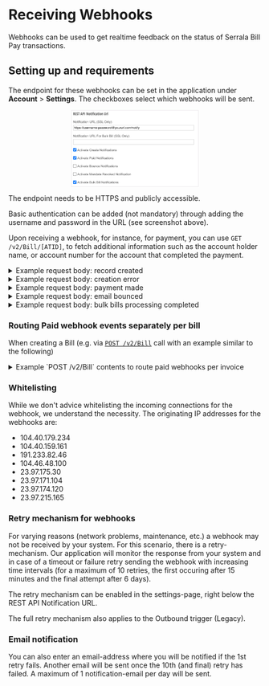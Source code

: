 # Receiving Webhooks
Webhooks can be used to get realtime feedback on the status of Serrala Bill Pay transactions.

## Setting up and requirements
The endpoint for these webhooks can be set in the application under **Account** > **Settings**.
The checkboxes select which webhooks will be sent.


<img style='width:50%;display:block;border:1px solid #eeebee;margin-left:auto;margin-right:auto;' src='documents/images/webhookSettings.png'/>

The endpoint needs to be HTTPS and publicly accessible.

Basic authentication can be added (not mandatory) through adding the username and password in the URL (see screenshot above).

Upon receiving a webhook, for instance, for payment, you can use `GET /v2/Bill/[ATID]`, to fetch additional information such as the account holder name, or account number for the account that completed the payment.

<details>
<summary>Example request body: record created</summary>

Sent after posting a new bill through REST API. Only sent for bills (both sync and async).
```json
{
  "ATID": "120b6125-fdfa-4124-a08c-dbf63f38e162",
  "ERROR": null,
  "PaymentReference": "123456",
  "SRRID": "r180205114728321",
  "STATUS": "CreationSucceeded"
}
```
</details>
<details>
<summary>Example request body: creation error</summary>

Sent after posting a new bill that could not be created through REST API.
```json
{
  "ATID": "120b6125-fdfa-4124-a08c-dbf63f38e162",
  "ERROR":  {
    "Message": "APP0224 - Expiry date must be in the future."
  },
  "PaymentReference": "123456",
  "SRRID": "r180205114728321",
  "STATUS": "CreationFailed"
}
```
</details>
<details>
<summary>Example request body: payment made</summary>

Sent after a customer has finished payment on a bill or mandate.
```json
{
  "ATID": "120b6125-fdfa-4124-a08c-dbf63f38e162",
  "ERROR": null,
  "PaymentReference": "123456",
  "SRRID": "r180205114728321",
  "STATUS": "Paid"
}
```
</details>
<details>
<summary>Example request body: email bounced</summary>

Sent after an email or sms has bounced (both hard and soft bounce).
```json
{
  "ATID": "120b6125-fdfa-4124-a08c-dbf63f38e162",
  "ERROR": null,
  "PaymentReference": "123456",
  "SRRID": "r180205114728321",
  "STATUS": "Bounced"
}
```
</details>
<details>
<summary>Example request body: bulk bills processing completed</summary>

Sends a list of records created for a bulk POST.
```json
{
  "Bills": [
    {
      "ATID": "33cd794c-ac3b-4a28-8fd8-01766c41813d",
      "STATUS": "CreationSucceeded",
      "Location": "/v2/Bill/33cd794c-ac3b-4a28-8fd8-01766c41813d",
      "PaymentReference": "123456",
      "SRRID": "r220701081428282"
    },
    {
      "ATID": "9a58f666-c542-452e-a310-3e60739450e1",
      "STATUS": "CreationSucceeded",
      "Location": "/v2/Bill/9a58f666-c542-452e-a310-3e60739450e1",
      "PaymentReference": "123456",
      "SRRID": "r220701081426939"
    }
  ],
  "BulkId": "0643816a-77bc-4f95-a91c-8ff52222456c",
  "STATUS": "ProcessingCompleted"
}
```
</details>


### Routing Paid webhook events separately per bill

When creating a Bill (e.g. via [`POST /v2/Bill`](?document=billSync&header=synchronous-post) call with an example similar to the following)

<details>
<summary>Example `POST /v2/Bill` contents to route paid webhooks per invoice</summary>

This will send paid notifications to `https://exampledomain.test/route/12345`
this overrides the above configured `Notification URL` for Paid notifications

```json
{
  "PaymentReference": "LI-748925",
  "Description": "Payment for insurance deductible",
  "Amount": 1295,
  "ExpiryDate": "2024-09-21T09:00:00Z",
  "NotificationURLs": {
    "PaidURL": "https://exampledomain.test/route/12345"
  }
}
```
</details>

### Whitelisting

While we don't advice whitelisting the incoming connections for the webhook, we understand the necessity. The originating IP addresses for the webhooks are:

- 104.40.179.234
- 104.40.159.161
- 191.233.82.46
- 104.46.48.100
- 23.97.175.30
- 23.97.171.104
- 23.97.174.120
- 23.97.215.165


### Retry mechanism for webhooks

For varying reasons (network problems, maintenance, etc.) a webhook may not be received by your system. For this scenario, there is a retry-mechanism. Our application will monitor the response from your system and in case of a timeout or failure retry sending the webhook with increasing time intervals (for a maximum of 10 retries, the first occuring after 15 minutes and the final attempt after 6 days).

The retry mechanism can be enabled in the settings-page, right below the REST API Notification URL.

The full retry mechanism also applies to the Outbound trigger (Legacy).

### Email notification
You can also enter an email-address where you will be notified if the 1st retry fails. Another email will be sent once the 10th (and final) retry has failed. A maximum of 1 notification-email per day will be sent.
